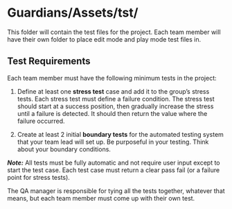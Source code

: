 # Guardians/Assets/tst/
This folder will contain the test files for the project. Each team member will have their own folder to place edit mode and play mode test files in.

## Test Requirements
Each team member must have the following minimum tests in the project:

1. Define at least one **stress test** case and add it to the group’s stress tests. Each stress test must define a failure condition. The stress test should start at a success position, then gradually increase the stress until a failure is detected. It should then return the value where the failure occurred.

2. Create at least 2 initial **boundary tests** for the automated testing system that your team lead will set up. Be purposeful in your testing. Think about your boundary conditions.

_**Note:**_ All tests must be fully automatic and not require user input except to start the test case. Each test case must return a clear pass fail (or a failure point for stress tests).

The QA manager is responsible for tying all the tests together, whatever that means, but each team member must come up with their own test.

